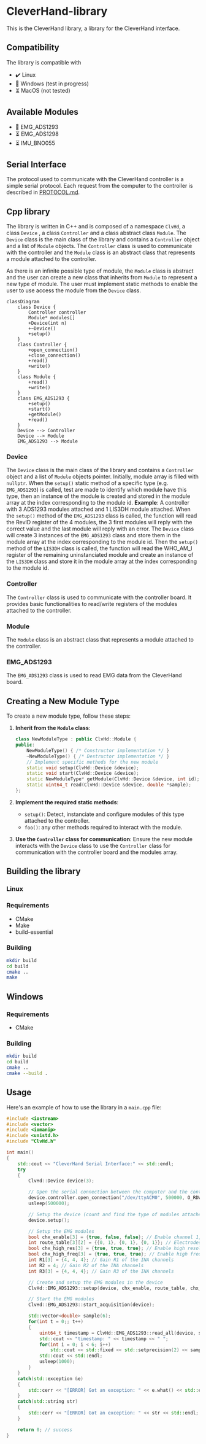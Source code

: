 # CleverHand-library
This is the CleverHand library, a library for the CleverHand interface.

## Compatibility
The library is compatible with
- :heavy_check_mark: Linux
- :hammer: Windows (test in progress)
- :hourglass_flowing_sand: MacOS (not tested)

## Available Modules
- :hammer: EMG_ADS1293
- :hourglass_flowing_sand: EMG_ADS1298
- :hourglass_flowing_sand: IMU_BNO055



## Serial Interface
The protocol used to communicate with the CleverHand controller is a simple serial protocol. Each request from the computer to the controller is described in [PROTOCOL.md](docs/PROTOCOL.md).

## Cpp library
The library is written in C++ and is composed of a namespace `ClvHd`, a class `Device` , a class `Controller` and a class abstract class `Module`.
The `Device` class is the main class of the library and contains a `Controller` object and a list of `Module` objects. The `Controller` class is used to communicate with the controller and the `Module` class is an abstract class that represents a module attached to the controller.

As there is an infinite possible type of module, the `Module` class is abstract and the user can create a new class that inherits from `Module` to represent a new type of module. The user must implement static methods to enable the user to use access the module from the `Device` class.

```mermaid
classDiagram
    class Device {
        Controller controller
        Module* modules[]
        +Device(int n)
        +~Device()
        +setup()
    }
    class Controller {
        +open_connection()
        +close_connection()
        +read()
        +write()
    }
    class Module {
        +read()
        +write()
    }
    class EMG_ADS1293 {
        +setup()
        +start()
        +getModule()
        +read()
    }
    Device --> Controller
    Device --> Module
    EMG_ADS1293 --> Module
```

### Device

The `Device` class is the main class of the library and contains a `Controller` object and a list of `Module` objects pointer.
Initially, module array is filled with `nullptr`. When the `setup()` static method of a specific type (e.g. `EMG_ADS1293`) is called, test are made to identify which module have this type, then an instance of the module is created and stored in the module array at the index corresponding to the module id.
**Example**: A controller with 3 ADS1293 modules attached and 1 LIS3DH module attached. When the `setup()` method of the `EMG_ADS1293` class is called, the function will read the RevID register of the 4 modules, the 3 first modules will reply with the correct value and the last module will reply with an error. The `Device` class will create 3 instances of the `EMG_ADS1293` class and store them in the module array at the index corresponding to the module id. Then the `setup()` method of the `LIS3DH` class is called, the function will read the WHO_AM_I register of the remaining uninstanciated module and create an instance of the `LIS3DH` class and store it in the module array at the index corresponding to the module id.

### Controller
The `Controller` class is used to communicate with the controller board. It provides basic functionalities to read/write registers of the modules attached to the controller.

### Module

The `Module` class is an abstract class that represents a module attached to the controller.

### EMG_ADS1293

The `EMG_ADS1293` class is used to read EMG data from the CleverHand board.

## Creating a New Module Type

To create a new module type, follow these steps:

1. **Inherit from the `Module` class**:
    ```cpp
    class NewModuleType : public ClvHd::Module {
    public:
        NewModuleType() { /* Constructor implementation */ }
        ~NewModuleType() { /* Destructor implementation */ }
        // Implement specific methods for the new module
        static void setup(ClvHd::Device &device);
        static void start(ClvHd::Device &device);
        static NewModuleType* getModule(ClvHd::Device &device, int id);
        static uint64_t read(ClvHd::Device &device, double *sample);
    };
    ```

2. **Implement the required static methods**:
    - `setup()`: Detect, instanciate and configure modules of this type attached to the controller.
    - `foo()`: any other methods required to interact with the module.

3. **Use the `Controller` class for communication**: Ensure the new module interacts with the `Device` class to use the `Controller` class for communication with the controller board and the modules array.


## Building the library
### Linux
### Requirements
- CMake
- Make
- build-essential

### Building
```bash
mkdir build
cd build
cmake ..
make
```

## Windows
### Requirements
- CMake

### Building     
```bash
mkdir build
cd build
cmake ..
cmake --build .
```



## Usage
Here's an example of how to use the library in a `main.cpp` file:

```cpp
#include <iostream>
#include <vector>
#include <iomanip>
#include <unistd.h>
#include "ClvHd.h"

int main()
{
    std::cout << "CleverHand Serial Interface:" << std::endl;
    try
    {
        ClvHd::Device device(3);

        // Open the serial connection between the computer and the controller board
        device.controller.open_connection("/dev/ttyACM0", 500000, O_RDWR | O_NOCTTY);
        usleep(500000);

        // Setup the device (count and find the type of modules attached)
        device.setup();

        // Setup the EMG modules
        bool chx_enable[3] = {true, false, false}; // Enable channel 1, disable channels 2 and 3
        int route_table[3][2] = {{0, 1}, {0, 1}, {0, 1}}; // Electrodes configuration
        bool chx_high_res[3] = {true, true, true}; // Enable high resolution mode
        bool chx_high_freq[3] = {true, true, true}; // Enable high frequency mode
        int R1[3] = {4, 4, 4}; // Gain R1 of the INA channels
        int R2 = 4; // Gain R2 of the INA channels
        int R3[3] = {4, 4, 4}; // Gain R3 of the INA channels

        // Create and setup the EMG modules in the device
        ClvHd::EMG_ADS1293::setup(device, chx_enable, route_table, chx_high_res, chx_high_freq, R1, R2, R3);

        // Start the EMG modules
        ClvHd::EMG_ADS1293::start_acquisition(device);

        std::vector<double> sample(6);
        for(int t = 0;; t++)
        {
            uint64_t timestamp = ClvHd::EMG_ADS1293::read_all(device, sample.data());
            std::cout << "timestamp: " << timestamp << " ";
            for(int i = 0; i < 6; i++)
                std::cout << std::fixed << std::setprecision(2) << sample[i] << " ";
            std::cout << std::endl;
            usleep(1000);
        }
    }
    catch(std::exception &e)
    {
        std::cerr << "[ERROR] Got an exception: " << e.what() << std::endl;
    }
    catch(std::string str)
    {
        std::cerr << "[ERROR] Got an exception: " << str << std::endl;
    }

    return 0; // success
}
```
